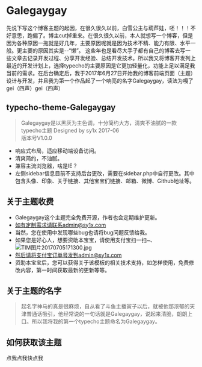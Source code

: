 # Galegaygay
先说下写这个博客主题的起因，在很久很久以前，白雪公主与葫芦娃，呸！！！不好意思，跑偏了。博主cut掉重来。在很久很久以前，本人就想写一个博客，但是因为各种原因一拖就是好几年，主要原因呢就是因为技术不精、能力有限、水平一般。更主要的原因其实是--“懒”。
这些年也是看尽大手子都有自己的博客去写一些文章去记录开发过程、分享开发经验、总结开发技术。所以我又将博客开发列上最近的开发计划上，选择typecho的主要原因是它更加轻量化，功能上足以满足我当前的需求。在后台确定后，我于2017年6月27日开始我的博客前端页面（主题）设计与开发，并且我为第一个作品起了一个响亮的名字Galegaygay，读法为嘎了gei（四声）gei（四声）

## typecho-theme-Galegaygay ##

> Galegaygay是以黑灰为主色调，十分简约大方，清爽不油腻的一款typecho主题
Designed by sy1x 2017-06		
版本号V1.0.0

 - 响应式布局，适应移动端设备访问。
 - 清爽简约，不油腻。
 - 兼容主流浏览器，啥是IE？
 - 左侧sidebar信息目前不支持后台更改，需要在sidebar.php中自行更改。其中包含头像、印象、关于链接、其他宝宝们链接、邮箱、微博、Github地址等。

## 关于主题收费 ##
 - Galegaygay这个主题完全免费开源，作者也会定期维护更新。
 - 如有定制需求请联系admin@sy1x.com
 - 当然，您在使用中发现哪些bug也请将bug问题反馈给我。
 - 如果您是好心人，想要资助本宝宝，请使用支付宝扫一扫~、![TIM图片20170705171300.jpg][1]
 - 然后请将支付宝订单号发到admin@sy1x.com
 - 资助本宝宝后，您可以获得关于该模板的相关技术支持，如怎样使用，免费修改内容，第一时间获取最新的更新等等。

## 关于主题的名字 ##
 > 起名字神马的真是很麻烦，自从看了斗鱼主播寅子以后，就被他那浓郁的天津普通话吸引，他经常说的一句话就是Galegaygay，说起来清脆，朗朗上口。所以我将我的第一个typecho主题命名为Galegaygay。

## 如何获取该主题 ##
点我点我快点我


  [1]: http://sy1x.com/usr/uploads/2017/07/2318848781.jpg
